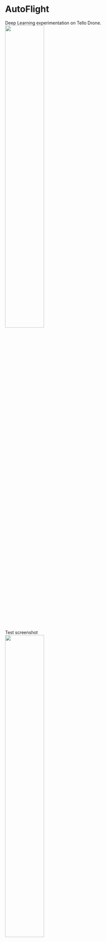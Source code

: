 # AutoFlight
Deep Learning experimentation on Tello Drone.<br>
<img src = "https://github.com/mingweihe/AutoFlight/blob/master/screenshot/IMG_8626%202.JPG?raw=true" width='50%'><br>
Test screenshot<br>
<img src = "https://github.com/mingweihe/AutoFlight/blob/master/screenshot/screenshot2018-0703_14-03-47-235110.png?raw=true" width='50%'><br>
Training in jupyter<br>
<img src = "https://github.com/mingweihe/AutoFlight/blob/master/screenshot/screenshot2018-0703_18-31-34-560725.png?raw=true" width='50%'><br>
Terminal command:<br>
sudo python start.py checkpoints/gesture/ checkpoints/operation/
<br>
command parameters description:<br>
checkpoints/gesture/ is gesture recognition checkpoint directory<br>
checkpoints/operation/ is autoflight checkpoint directory<br>
The reason I mix gesture and autoflight is adding a new cool feature which I can operate the drone with hand signals.<br>
please refer to following url if you are interested in it.<br>
https://github.com/mingweihe/HandGestureRecognition
<br>